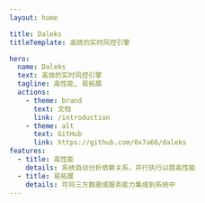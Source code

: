 ```yaml
---
layout: home

title: Daleks
titleTemplate: 高效的实时风控引擎

hero:
  name: Daleks
  text: 高效的实时风控引擎
  tagline: 高性能, 易拓展
  actions:
    - theme: brand
      text: 文档
      link: /introduction
    - theme: alt
      text: GitHub
      link: https://github.com/0x7a66/daleks
features:
  - title: 高性能
    details: 系统自动分析依赖关系，并行执行以提高性能
  - title: 易拓展
    details: 可将三方数据或服务能力集成到系统中
---
```

